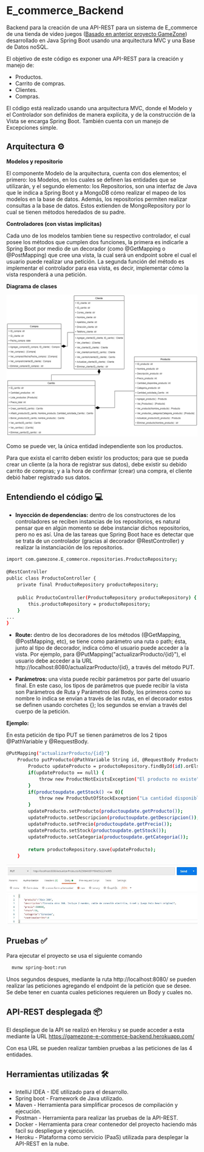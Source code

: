 
# E_commerce_Backend

Backend para la creación de una API-REST para un sistema de E_commerce de una tienda de video juegos ([Basado en anterior proyecto GameZone](https://github.com/AlexDeimon/GameZone_MS_Frontend)) desarrollado en Java Spring Boot usando una arquitectura MVC y una Base de Datos noSQL.

El objetivo de este código es exponer una API-REST para la creación y manejo de:

- Productos.
- Carrito de compras.
- Clientes.
- Compras. 

El código está realizado usando una arquitectura MVC, donde el Modelo y el Controlador son definidos de manera explícita, y de la construcción de la Vista se encarga Spring Boot. También cuenta con un manejo de Excepciones simple.
## Arquitectura ⚙️

**Modelos y repositorio**

El componente Modelo de la arquitectura, cuenta con dos elementos; el primero: los Modelos, en los cuales se definen las entidades que se utilizarán, y el segundo elemento: los Repositorios, son una interfaz de Java que le indica a Spring Boot y a MongoDB cómo realizar el mapeo de los modelos en la base de datos. Además, los repositorios permiten realizar consultas a la base de datos. Estos extienden de MongoRepository por lo cual se tienen métodos heredados de su padre.

**Controladores (con vistas implícitas)**

Cada uno de los modelos tambien tiene su respectivo controlador, el cual posee los métodos que cumplen dos funciones, la primera es indicarle a Spring Boot por medio de un decorador (como @GetMapping o @PostMapping) que cree una vista, la cual será un endpoint sobre el cual el usuario puede realizar una petición. La segunda función del método es implementar el controlador para esa vista, es decir, implementar cómo la vista responderá a una petición.

**Diagrama de clases**

<img src="https://github.com/AlexDeimon/E_commerce_Backend/blob/main/diagrama-clases.jpg">

Como se puede ver, la única entidad independiente son los productos. 

Para que exista el carrito deben existir los productos; para que se pueda crear un cliente (a la hora de registrar sus datos), debe existir su debido carrito de compras; y a la hora de confirmar (crear) una compra, el cliente debió haber registrado sus datos.
## Entendiendo el código 💻

- **Inyección de dependencias:** dentro de los constructores de los controladores se reciben instancias de los repositorios, es natural pensar que en algún momento se debe instanciar dichos repositorios, pero no es así. Una de las tareas que Spring Boot hace es detectar que se trata de un controlador (gracias al decorador @RestController) y realizar la instanciación de los repositorios.

```bash
import com.gamezone.E_commerce.repositories.ProductoRepository;

@RestController
public class ProductoController {
    private final ProductoRepository productoRepository;

    public ProductoController(ProductoRepository productoRepository) {
        this.productoRepository = productoRepository;
    }
...
}
```

- **Route:** dentro de los decoradores de los métodos (@GetMapping, @PostMapping, etc), se tiene como parámetro una ruta o path; ésta, junto al tipo de decorador, indica cómo el usuario puede acceder a la vista. Por ejemplo, para @PutMapping("actualizarProducto/{id}"), el usuario debe acceder a la URL http://localhost:8080/actualizarProducto/{id}, a través del método PUT.

- **Parámetros:** una vista puede recibir parámetros por parte del usuario final. En este caso, los tipos de parámetros que puede recibir la vista son Parámetros de Ruta y Parámetros del Body, los primeros como su nombre lo indica se envían a través de las rutas, en el decorador estos se definen usando corchetes {}; los segundos se envían a través del cuerpo de la petición.

**Ejemplo:**

En esta petición de tipo PUT se tienen parámetros de los 2 tipos @PathVariable y @RequestBody.

```bash
@PutMapping("actualizarProducto/{id}")
    Producto putProducto(@PathVariable String id, @RequestBody Producto productoupdate) throws ParseException{
        Producto updateProducto = productoRepository.findById(id).orElse(null);
        if(updateProducto == null) {
            throw new ProductNotExistsException("El producto no existe");
        }
        if(productoupdate.getStock() <= 0){
            throw new ProductOutOfStockException("La cantidad disponible debe ser mayor a 0");
        }
        updateProducto.setProducto(productoupdate.getProducto());
        updateProducto.setDescripcion(productoupdate.getDescripcion());
        updateProducto.setPrecio(productoupdate.getPrecio());
        updateProducto.setStock(productoupdate.getStock());
        updateProducto.setCategoria(productoupdate.getCategoria());

        return productoRepository.save(updateProducto);
    }
```

<img src="https://github.com/AlexDeimon/E_commerce_Backend/blob/main/prueba-postman.jpg">

## Pruebas ✅

Para ejecutar el proyecto se usa el siguiente comando

```bash
  mvnw spring-boot:run
```

Unos segundos despues, mediante la ruta http://localhost:8080/ se pueden realizar las peticiones agregando el endpoint de la petición que se desee. Se debe tener en cuanta cuales peticiones requieren un Body y cuales no.


## API-REST desplegada 📦

El despliegue de la API se realizó en Heroku y se puede acceder a esta mediante la URL https://gamezone-e-commerce-backend.herokuapp.com/ 

Con esa URL se pueden realizar tambien pruebas a las peticiones de las 4 entidades.

## Herramientas utilizadas 🛠️

- IntelliJ IDEA - IDE utilizado para el desarrollo.
- Spring boot - Framework de Java utilizado.
- Maven - Herramienta para simplificar procesos de compilación y ejecución.
- Postman - Herramienta para realizar las pruebas de la API-REST.
- Docker - Herramienta para crear contenedor del proyecto haciendo más facil su despliegue y ejecución. 
- Heroku - Plataforma como servicio (PaaS) utilizada para desplegar la API-REST en la nube. 
